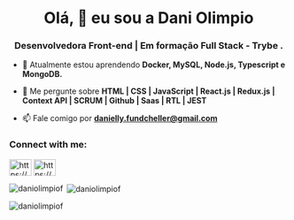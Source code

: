 <h1 align="center">Olá, 👋 eu sou a Dani Olimpio</h1>
<h3 align="center">Desenvolvedora Front-end | Em formação Full Stack - Trybe .</h3>

- 🌱 Atualmente estou aprendendo **Docker, MySQL, Node.js, Typescript e MongoDB.**

- 💬 Me pergunte sobre **HTML | CSS | JavaScript | React.js | Redux.js | Context API | SCRUM | Github | Saas | RTL | JEST**

- 📫 Fale comigo por **danielly.fundcheller@gmail.com**

<h3 align="left">Connect with me:</h3>
<p align="left">
<a href="https://linkedin.com/in/https://www.linkedin.com/in/daniolimpio/" target="blank"><img align="center" src="https://raw.githubusercontent.com/rahuldkjain/github-profile-readme-generator/master/src/images/icons/Social/linked-in-alt.svg" alt="https://www.linkedin.com/in/daniolimpio/" height="30" width="40" /></a>
<a href="https://instagram.com/https://www.instagram.com/daniolimpiof/" target="blank"><img align="center" src="https://raw.githubusercontent.com/rahuldkjain/github-profile-readme-generator/master/src/images/icons/Social/instagram.svg" alt="https://www.instagram.com/daniolimpiof/" height="30" width="40" /></a>
</p>

<p><img align="left" src="https://github-readme-stats.vercel.app/api/top-langs?username=daniolimpiof&show_icons=true&locale=en&layout=compact" alt="daniolimpiof" /></p>

<p>&nbsp;<img align="center" src="https://github-readme-stats.vercel.app/api?username=daniolimpiof&show_icons=true&locale=en" alt="daniolimpiof" /></p>

<p><img align="center" src="https://github-readme-streak-stats.herokuapp.com/?user=daniolimpiof&" alt="daniolimpiof" /></p>
